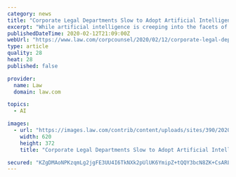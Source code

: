 ```yaml
---
category: news
title: "Corporate Legal Departments Slow to Adopt Artificial Intelligence Contract Analysis Tools"
excerpt: "While artificial intelligence is creeping into the facets of many industries, a surprising number of corporate legal departments have yet to embrace AI as a tool to analyze and manage contract data, according to a study released on Wednesday. Of the 50 large and primarily U.S.-based corporate legal departments in the survey, 62% said they still ..."
publishedDateTime: 2020-02-12T21:09:00Z
webUrl: "https://www.law.com/corpcounsel/2020/02/12/corporate-legal-departments-slow-to-adopt-artificial-intelligence-contract-analysis-tools/"
type: article
quality: 28
heat: 28
published: false

provider:
  name: Law
  domain: law.com

topics:
  - AI

images:
  - url: "https://images.law.com/contrib/content/uploads/sites/390/2020/02/Artificial-Intelligence-Article-202002121543.jpg"
    width: 620
    height: 372
    title: "Corporate Legal Departments Slow to Adopt Artificial Intelligence Contract Analysis Tools"

secured: "KZgDMAoNPKzqmLg2jgFE3UU4I6TkNXk2pUlUK6YmipZ+tQQY3bcN8ZK+CsARLZU7osjmTwTOtt9z6S5Obf55x1nvHOzz/lKru/sgD5pHfnRWhuaXJfluivBy6XaR4nKUzVtOQfBmZaxvMbAGApXEBJyZGDC56Gqcc/wBfLyOoHVPeT0UFGdO4QwdixeUL7412aCBkKbDiG1JfzqLxxpDC91kBKzlHXvtAyGWI9xDiX5RJN2rBWQfT+lDEFdgjVD5ocsI86zxwBzPRyEADQ939O2rxjRemon+6Ae9k19fPY/eXvOrfEmy/0Zd2JQkvTxp;YW4rFl4wPQefrGQC1yC+6Q=="
---
```


